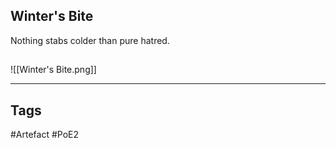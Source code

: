 ## Winter's Bite
Nothing stabs colder than pure hatred.
##
![[Winter's Bite.png]]

---
## Tags
#Artefact
#PoE2